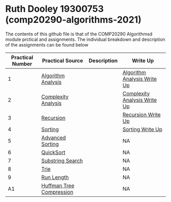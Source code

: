# Ruth Dooley 19300753 (comp20290-algorithms-2021)

The contents of this github file is that of the COMP20290 Algorithmsd module prctical and assignments. The individual breakdown and description of the assignments can be found below 

Practical Number | Practical Source | Description | Write Up
---------------- | ---------------- | ----------- | --------
1 | [Algorithm Analysis](https://github.com/CompAlgorithms/algorithms20290-2021-repository-RuthDooley/tree/main/wk2-algorithm-analysis)| | [Algorithm Analysis Write Up](https://github.com/CompAlgorithms/algorithms20290-2021-repository-RuthDooley/blob/main/wk2-algorithm-analysis/Algorithms%20-%20Practical%201%20Answers.pdf)
2 | [Complexity Analysis](https://github.com/CompAlgorithms/algorithms20290-2021-repository-RuthDooley/tree/main/wk3-complexity-analysis) | | [Complexity Analysis Write Up](https://github.com/CompAlgorithms/algorithms20290-2021-repository-RuthDooley/blob/main/wk3-complexity-analysis/Algorithms%20-%20Practical%202%20Answers%20.pdf)
3 | [Recursion](https://github.com/CompAlgorithms/algorithms20290-2021-repository-RuthDooley/tree/main/wk4-recursion/src) | | [Recursion Write Up](https://github.com/CompAlgorithms/algorithms20290-2021-repository-RuthDooley/blob/main/wk4-recursion/Algorithms%20Practical%203%20-%20Ruth%20Dooley%2019300753%20Answers.pdf)
4 | [Sorting](https://github.com/CompAlgorithms/algorithms20290-2021-repository-RuthDooley/tree/main/wk5-sorting/src) | | [Sorting Write Up]()
5 | [Advanced Sorting](https://github.com/CompAlgorithms/algorithms20290-2021-repository-RuthDooley/tree/main/wk6-advanced-sorting/src) | | NA
6 | [QuickSort](https://github.com/CompAlgorithms/algorithms20290-2021-repository-RuthDooley/tree/main/wk7-quicksort/src) | | NA
7 | [Substring Search](https://github.com/CompAlgorithms/algorithms20290-2021-repository-RuthDooley/tree/main/wk8-substring-search/src) | | NA
8 | [Trie](https://github.com/CompAlgorithms/algorithms20290-2021-repository-RuthDooley/tree/main/wk9-trie/src) | | NA
9 | [Run Length](https://github.com/CompAlgorithms/algorithms20290-2021-repository-RuthDooley/tree/main/wk10-run-length/src) | | NA
A1 | [Huffman Tree Compression]() | |  NA

